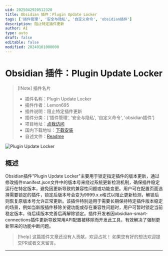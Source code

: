 ```yaml
---
uid: 2025042920512320
title: Obsidian 插件：Plugin Update Locker
tags: ['插件管理', '安全与隐私', '自定义命令', 'obsidian插件']
description: 阻止特定插件更新
author: AI
type: auto
draft: false
editable: false
modified: 20240101000000
---
```


# Obsidian 插件：Plugin Update Locker

> [!Note] 插件名片
> - 插件名称：Plugin Update Locker
> - 插件作者：Lemon695
> - 插件说明：阻止特定插件更新
> - 插件分类：['插件管理', '安全与隐私', '自定义命令', 'obsidian插件']
> - 项目地址：[点我访问](https://github.com/Lemon695/obsidian-plugin-update-locker)
> - 国内下载地址：[下载安装](https://pkmer.cn/products/plugin/pluginMarket/?plugin-update-locker)
> - 自述文件：[Readme](https://ghproxy.net/https://raw.githubusercontent.com/Lemon695/obsidian-plugin-update-locker/master/README.md)

![Plugin Update Locker](https://cdn.pkmer.cn/covers/plugin-update-locker_2_0.png!pkmer)

## 概述

Obsidian插件"Plugin Update Locker"主要用于锁定指定插件的版本更新，通过修改插件manifest.json文件中的版本号来绕过系统更新检测机制，确保插件稳定运行在特定版本，避免因更新导致的兼容性问题或功能变更。用户可在配置页面选择需要锁定的插件，锁定后版本号会变为9999.x.x格式以阻止更新检测，解锁后则恢复原版本号允许正常更新。该插件特别适用于需要长期保持特定插件版本稳定的场景，例如当新版插件移除关键功能或存在兼容性问题时，用户可暂时锁定当前稳定版本，待后续版本完善后再解除锁定。插件开发者因obsidian-smart-connections插件更新导致常用API配置被移除而开发此工具，有效解决了强制更新带来的功能中断问题。


> [!help] 
> 这篇插件文章还没有人贡献，欢迎占坑！
> 如果您有好的想法欢迎提交PR或者文末留言。
> 

---



